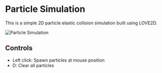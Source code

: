 # Particle Simulation

This is a simple 2D particle elastic collision simulation built using LOVE2D.

![Particle Simulation](demo.gif)

## Controls
- Left click: Spawn particles at mouse position
- D: Clear all particles
